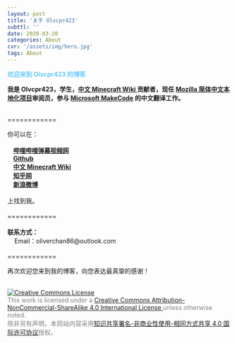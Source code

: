 ```yaml
---
layout: post
title: '关于 Olvcpr423'
subttl: ''
date: 2020-03-20
categories: About
cvr: '/assets/img/hero.jpg'
tags: About
---
```


  <font color="#66ccff">
    <b>
      欢迎来到 Olvcpr423 的博客
    </b>
  </font>
<br>
<p>
  <b>
    我是 Olvcpr423，学生，<a href='https://minecraft-zh.gamepedia.com'>中文 Minecraft Wiki </a>贡献者，现任 <a href='https://pontoon.mozilla.org/zh-CN/'>Mozilla 简体中文本地化项目</a>审阅员，参与 <!-- <a href='https://crowdin.com/project/minecraft/zh-CN'>Minecraft: Java Edition</a> 和 --><a href='https://crowdin.com/project/kindscript/zh-CN'>Microsoft MakeCode</a> 的中文翻译工作。
  </b>
</p>
<br>
============
<p>
  你可以在：
  <br>
  <br>
  <b>
  &nbsp;&nbsp;&nbsp;&nbsp;<a href='https://space.bilibili.com/362073308'>哔哩哔哩弹幕视频网</a>
  <br>
  &nbsp;&nbsp;&nbsp;&nbsp;<a href='https://github.com/Olvcpr423'>Github</a>
  <br>
  &nbsp;&nbsp;&nbsp;&nbsp;<a href='https://minecraft-zh.gamepedia.com/user:olvcpr423'>中文 Minecraft Wiki</a>
  <br>
  &nbsp;&nbsp;&nbsp;&nbsp;<a href='https://www.zhihu.com/people/h-chen-47'>知乎网</a>
  <br>
  &nbsp;&nbsp;&nbsp;&nbsp;<a href='https://weibo.com/u/5019035592'>新浪微博</a>
  </b>
  <br>
  <br>
  上找到我。
  <br>
  <br>
============
  <br>
  <br>
  <b>
  联系方式：
  </b>
  <br>
  &nbsp;&nbsp;&nbsp;&nbsp;Email：oliverchan86@outlook.com
  <br>
  <br>
============
</p>
  再次欢迎您来到我的博客，向您表达最真挚的感谢！
<p>
  <br>
  <font color='#808080'>
    <a rel="license" href="http://creativecommons.org/licenses/by-nc-sa/4.0/"><img alt="Creative Commons License" style="border-width:0" src="https://i.creativecommons.org/l/by-nc-sa/4.0/88x31.png" /></a><br />This work is licensed under a <a rel="license" href="http://creativecommons.org/licenses/by-nc-sa/4.0/">Creative Commons Attribution-NonCommercial-ShareAlike 4.0 International License </a>unless otherwise noted.
    <br>
    除非另有声明，本网站内容采用<a rel="license" href="http://creativecommons.org/licenses/by-nc-sa/4.0/">知识共享署名-非商业性使用-相同方式共享 4.0 国际许可协议</a>授权。
  </font>
</p>
